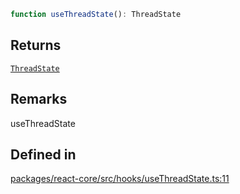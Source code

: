```ts
function useThreadState(): ThreadState
```

## Returns

[`ThreadState`](../type-aliases/ThreadState.md)

## Remarks

useThreadState

## Defined in

[packages/react-core/src/hooks/useThreadState.ts:11](https://github.com/thesysdev/crayonai/blob/f566456db11ebf0674916d45b40423bef47282cf/frontend-sdk/packages/react-core/src/hooks/useThreadState.ts#L11)
